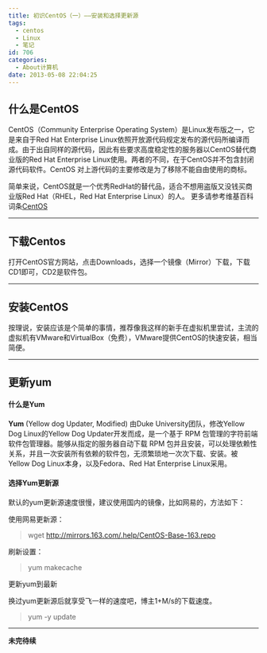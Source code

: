 ```yaml
---
title: 初识CentOS（一）——安装和选择更新源
tags:
  - centos
  - Linux
  - 笔记
id: 706
categories:
  - About计算机
date: 2013-05-08 22:04:25
---
```


## 什么是CentOS

CentOS（Community Enterprise Operating System）是Linux发布版之一，它是来自于Red Hat Enterprise Linux依照开放源代码规定发布的源代码所编译而成。由于出自同样的源代码，因此有些要求高度稳定性的服务器以CentOS替代商业版的Red Hat Enterprise Linux使用。两者的不同，在于CentOS并不包含封闭源代码软件。CentOS 对上游代码的主要修改是为了移除不能自由使用的商标。

简单来说，CentOS就是一个优秀RedHat的替代品，适合不想用盗版又没钱买商业版Red Hat（RHEL，Red Hat Enterprise Linux）的人。 更多请参考维基百科词条[CentOS](https://zh.wikipedia.org/wiki/CentOS)

* * *

## 下载Centos

打开CentOS官方网站，点击Downloads，选择一个镜像（Mirror）下载，下载CD1即可，CD2是软件包。

* * *

## 安装CentOS

按理说，安装应该是个简单的事情，推荐像我这样的新手在虚拟机里尝试，主流的虚拟机有VMware和VirtualBox（免费），VMware提供CentOS的快速安装，相当简便。

* * *

## 更新yum

#### 什么是Yum

**Yum** (Yellow dog Updater, Modified) 由Duke University团队，修改Yellow Dog Linux的Yellow Dog Updater开发而成，是一个基于 RPM 包管理的字符前端软件包管理器。能够从指定的服务器自动下载 RPM 包并且安装，可以处理依赖性关系，并且一次安装所有依赖的软件包，无须繁琐地一次次下载、安装。被Yellow Dog Linux本身，以及Fedora、Red Hat Enterprise Linux采用。

#### 选择Yum更新源

默认的yum更新源速度很慢，建议使用国内的镜像，比如网易的，方法如下：

使用网易更新源：

> wget http://mirrors.163.com/.help/CentOS-Base-163.repo

刷新设置：

> yum makecache

更新yum到最新

换过yum更新源后就享受飞一样的速度吧，博主1+M/s的下载速度。

> yum -y update

* * *

**未完待续**

<menu id="userscript-search-by-image" type="context"></menu><menu id="userscript-search-by-image" type="context"></menu>